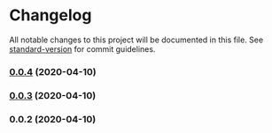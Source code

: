 # Changelog

All notable changes to this project will be documented in this file. See [standard-version](https://github.com/conventional-changelog/standard-version) for commit guidelines.

### [0.0.4](https://github.com/peterkimzz/nuxt-seo/compare/v0.0.3...v0.0.4) (2020-04-10)

### [0.0.3](https://github.com/peterkimzz/nuxt-seo/compare/v0.0.2...v0.0.3) (2020-04-10)

### 0.0.2 (2020-04-10)
